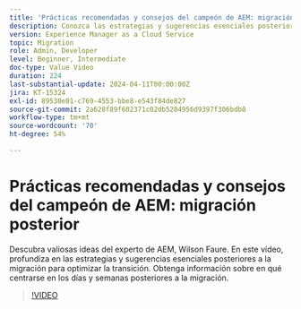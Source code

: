 ```yaml
---
title: 'Prácticas recomendadas y consejos del campeón de AEM: migración posterior'
description: Conozca las estrategias y sugerencias esenciales posteriores a la migración para optimizar la transición a AEM as a Cloud Service.
version: Experience Manager as a Cloud Service
topic: Migration
role: Admin, Developer
level: Beginner, Intermediate
doc-type: Value Video
duration: 224
last-substantial-update: 2024-04-11T00:00:00Z
jira: KT-15324
exl-id: 89530e01-c769-4553-bbe8-e543f84de827
source-git-commit: 2a628f89f602371c02db5204956d9397f306bdb8
workflow-type: tm+mt
source-wordcount: '70'
ht-degree: 54%

---
```


# Prácticas recomendadas y consejos del campeón de AEM: migración posterior

Descubra valiosas ideas del experto de AEM, Wilson Faure. En este vídeo, profundiza en las estrategias y sugerencias esenciales posteriores a la migración para optimizar la transición. Obtenga información sobre en qué centrarse en los días y semanas posteriores a la migración.

>[!VIDEO](https://video.tv.adobe.com/v/3428309/?learn=on)
